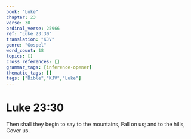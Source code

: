 ```yaml
---
book: "Luke"
chapter: 23
verse: 30
ordinal_verse: 25966
ref: "Luke 23:30"
translation: "KJV"
genre: "Gospel"
word_count: 18
topics: []
cross_references: []
grammar_tags: [inference-opener]
thematic_tags: []
tags: ["Bible","KJV","Luke"]
---
```


# Luke 23:30

Then shall they begin to say to the mountains, Fall on us; and to the hills, Cover us.

